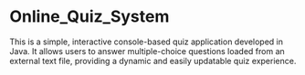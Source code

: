 # Online_Quiz_System

This is a simple, interactive console-based quiz application developed in Java.
It allows users to answer multiple-choice questions loaded from an external text file, providing a dynamic and easily updatable quiz experience.
